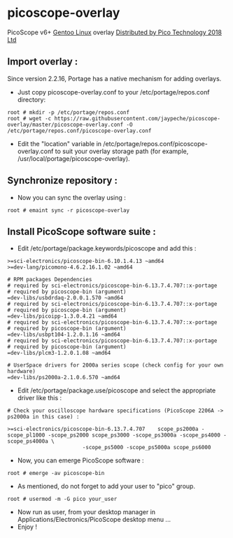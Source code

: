 # picoscope-overlay
PicoScope v6+ [Gentoo Linux](https://www.gentoo.org/get-started/about/) overlay
[Distributed by Pico Technology 2018 Ltd](https://www.picotech.com/)

## Import overlay :

Since version 2.2.16, Portage has a native mechanism for adding overlays.

* Just copy picoscope-overlay.conf to your /etc/portage/repos.conf directory:

```
root # mkdir -p /etc/portage/repos.conf 
root # wget -c https://raw.githubusercontent.com/jaypeche/picoscope-overlay/master/picoscope-overlay.conf -O /etc/portage/repos.conf/picoscope-overlay.conf
```

* Edit the "location" variable in /etc/portage/repos.conf/picoscope-overlay.conf to suit your overlay storage path
(for example, /usr/local/portage/picoscope-overlay).

## Synchronize repository :

* Now you can sync the overlay using :

```
root # emaint sync -r picoscope-overlay
```
## Install PicoScope software suite :

* Edit /etc/portage/package.keywords/picoscope and add this :

```
>=sci-electronics/picoscope-bin-6.10.1.4.13 ~amd64
>=dev-lang/picomono-4.6.2.16.1.02 ~amd64

# RPM packages Dependencies
# required by sci-electronics/picoscope-bin-6.13.7.4.707::x-portage
# required by picoscope-bin (argument)
=dev-libs/usbdrdaq-2.0.0.1.570 ~amd64
# required by sci-electronics/picoscope-bin-6.13.7.4.707::x-portage
# required by picoscope-bin (argument)
=dev-libs/picoipp-1.3.0.4.21 ~amd64
# required by sci-electronics/picoscope-bin-6.13.7.4.707::x-portage
# required by picoscope-bin (argument)
=dev-libs/usbpt104-1.2.0.1.16 ~amd64
# required by sci-electronics/picoscope-bin-6.13.7.4.707::x-portage
# required by picoscope-bin (argument)
=dev-libs/plcm3-1.2.0.1.08 ~amd64

# UserSpace drivers for 2000a series scope (check config for your own hardware)
=dev-libs/ps2000a-2.1.0.6.570 ~amd64
```

* Edit /etc/portage/package.use/picoscope and select the appropriate driver like this :

```
# Check your oscilloscope hardware specifications (PicoScope 2206A -> ps2000a in this case) :

>=sci-electronics/picoscope-bin-6.13.7.4.707    scope_ps2000a -scope_pl1000 -scope_ps2000 scope_ps3000 -scope_ps3000a -scope_ps4000 -scope_ps4000a \
						-scope_ps5000 -scope_ps5000a scope_ps6000
```

* Now, you can emerge PicoScope software :

```
root # emerge -av picoscope-bin
```


* As mentioned, do not forget to add your user to "pico" group.


```
root # usermod -m -G pico your_user
```


* Now run as user, from your desktop manager in Applications/Electronics/PicoScope desktop menu ...
* Enjoy !
